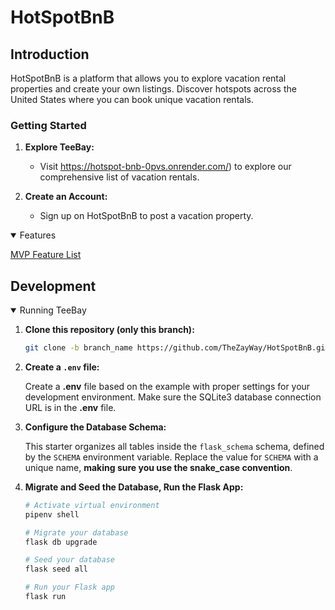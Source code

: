 # HotSpotBnB


## Introduction

HotSpotBnB is a platform that allows you to explore vacation rental properties and create your own listings. Discover hotspots across the United States where you can book unique vacation rentals.

### Getting Started

1. **Explore TeeBay:**
   - Visit https://hotspot-bnb-0pvs.onrender.com/) to explore our comprehensive list of vacation rentals.

2. **Create an Account:**
   - Sign up on HotSpotBnB to post a vacation property.



<details open>
  <summary>Features</summary>
  
   
   [MVP Feature List](https://github.com/TheZayWay/TeeBay2/wiki/MVP-Feature-List)
</details>

## Development
<details open>
  <summary>Running TeeBay</summary>
  
   1. **Clone this repository (only this branch):**

      ```bash
      git clone -b branch_name https://github.com/TheZayWay/HotSpotBnB.git
      ```

  2. **Create a `.env` file:**

      Create a **.env** file based on the example with proper settings for your development environment. Make sure the SQLite3 database connection URL is in the **.env** file.

  4. **Configure the Database Schema:**

      This starter organizes all tables inside the `flask_schema` schema, defined by the `SCHEMA` environment variable. Replace the value for `SCHEMA` with a unique name, **making sure you use the snake_case convention**.

  5. **Migrate and Seed the Database, Run the Flask App:**

      ```bash
      # Activate virtual environment
      pipenv shell

      # Migrate your database
      flask db upgrade

      # Seed your database
      flask seed all

      # Run your Flask app
      flask run
      ```

</details>
